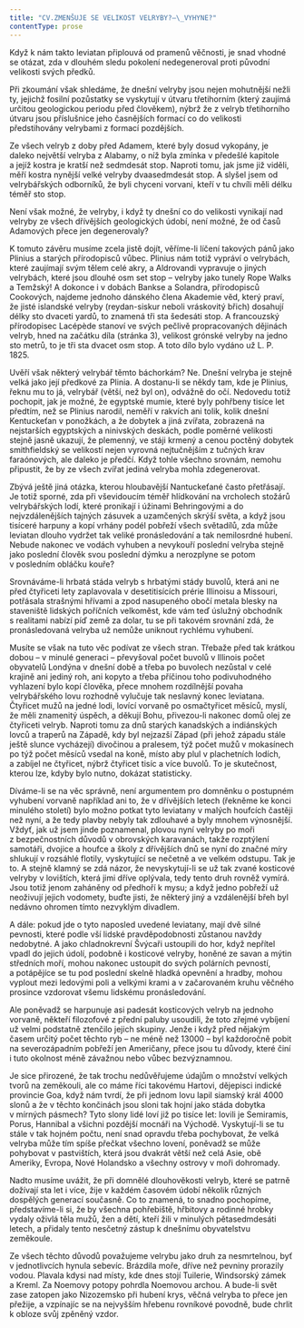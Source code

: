 ```yaml
---
title: "CV.ZMENŠUJE SE VELIKOST VELRYBY?—\_VYHYNE?"
contentType: prose
---
```


Když k nám takto leviatan připlouvá od pramenů věčnosti, je snad vhodné se otázat, zda v dlouhém sledu pokolení nedegeneroval proti původní velikosti svých předků.

Při zkoumání však shledáme, že dnešní velryby jsou nejen mohutnější nežli ty, jejichž fosilní pozůstatky se vyskytují v útvaru třetihorním (který zaujímá určitou geologickou periodu před člověkem), nýbrž že z velryb třetihorního útvaru jsou příslušnice jeho časnějších formací co do velikosti předstihovány velrybami z formací pozdějších.

Ze všech velryb z doby před Adamem, které byly dosud vykopány, je daleko největší velryba z Alabamy, o níž byla zmínka v předešlé kapitole a jejíž kostra je kratší než sedmdesát stop. Naproti tomu, jak jsme již viděli, měří kostra nynější velké velryby dvaasedmdesát stop. A slyšel jsem od velrybářských odborníků, že byli chyceni vorvani, kteří v tu chvíli měli délku téměř sto stop.

Není však možné, že velryby, i když ty dnešní co do velikosti vynikají nad velryby ze všech dřívějších geologických údobí, není možné, že od časů Adamových přece jen degenerovaly?

K tomuto závěru musíme zcela jistě dojít, věříme-li líčení takových pánů jako Plinius a starých přírodopisců vůbec. Plinius nám totiž vypráví o velrybách, které zaujímají svým tělem celé akry, a Aldrovandi vypravuje o jiných velrybách, které jsou dlouhé osm set stop – velryby jako tunely Rope Walks a Temžský! A dokonce i v dobách Bankse a Solandra, přírodopisců Cookových, najdeme jednoho dánského člena Akademie věd, který praví, že jisté islandské velryby (reydan-siskur neboli vráskovitý břich) dosahují délky sto dvaceti yardů, to znamená tři sta šedesáti stop. A francouzský přírodopisec Lacépѐde stanoví ve svých pečlivě propracovaných dějinách velryb, hned na začátku díla (stránka 3), velikost grónské velryby na jedno sto metrů, to je tři sta dvacet osm stop. A toto dílo bylo vydáno už L. P. 1825.

Uvěří však některý velrybář těmto báchorkám? Ne. Dnešní velryba je stejně velká jako její předkové za Plinia. A dostanu-li se někdy tam, kde je Plinius, řeknu mu to já, velrybář (větší, než byl on), odvážně do očí. Nedovedu totiž pochopit, jak je možné, že egyptské mumie, které byly pohřbeny tisíce let předtím, než se Plinius narodil, neměří v rakvích ani tolik, kolik dnešní Kentuckeťan v ponožkách, a že dobytek a jiná zvířata, zobrazená na nejstarších egyptských a ninivských deskách, podle poměrné velikosti stejně jasně ukazují, že plemenný, ve stáji krmený a cenou poctěný dobytek smithfieldský se velikostí nejen vyrovná nejtučnějším z tučných krav faraónových, ale daleko je předčí. Když tohle všechno srovnám, nemohu připustit, že by ze všech zvířat jediná velryba mohla zdegenerovat.

Zbývá ještě jiná otázka, kterou hloubavější Nantuckeťané často přetřásají. Je totiž sporné, zda při vševidoucím téměř hlídkování na vrcholech stožárů velrybářských lodí, které pronikají i úžinami Behringovými a do nejvzdálenějších tajných zásuvek a uzamčených skrýší světa, a když jsou tisíceré harpuny a kopí vrhány podél pobřeží všech světadílů, zda může leviatan dlouho vydržet tak veliké pronásledování a tak nemilosrdné hubení. Nebude nakonec ve vodách vyhuben a nevykouří poslední velryba stejně jako poslední člověk svou poslední dýmku a nerozplyne se potom v posledním obláčku kouře?

Srovnáváme-li hrbatá stáda velryb s hrbatými stády buvolů, která ani ne před čtyřiceti lety zaplavovala v desetitisících prérie Illinoisu a Missouri, potřásala strašnými hřívami a zpod nasupeného obočí metala blesky na staveniště lidských poříčních velkoměst, kde vám teď úslužný obchodník s realitami nabízí píď země za dolar, tu se při takovém srovnání zdá, že pronásledovaná velryba už nemůže uniknout rychlému vyhubení.

Musíte se však na tuto věc podívat ze všech stran. Třebaže před tak krátkou dobou – v minulé generaci – převyšoval počet buvolů v Illinois počet obyvatelů Londýna v dnešní době a třeba po buvolech nezůstal v celé krajině ani jediný roh, ani kopyto a třeba příčinou toho podivuhodného vyhlazení bylo kopí člověka, přece mnohem rozdílnější povaha velrybářského lovu rozhodně vylučuje tak neslavný konec leviatana. Čtyřicet mužů na jedné lodi, lovící vorvaně po osmačtyřicet měsíců, myslí, že měli znamenitý úspěch, a děkují Bohu, přivezou-li nakonec domů olej ze čtyřiceti velryb. Naproti tomu za dnů starých kanadských a indiánských lovců a traperů na Západě, kdy byl nejzazší Západ (při jehož západu stále ještě slunce vycházejí) divočinou a pralesem, týž počet mužů v mokasínech po týž počet měsíců vsedal na koně, místo aby plul v plachetních lodích, a zabíjel ne čtyřicet, nýbrž čtyřicet tisíc a více buvolů. To je skutečnost, kterou lze, kdyby bylo nutno, dokázat statisticky.

Díváme-li se na věc správně, není argumentem pro domněnku o postupném vyhubení vorvaně například ani to, že v dřívějších letech (řekněme ke konci minulého století) bylo možno potkat tyto leviatany v malých houfcích častěji než nyní, a že tedy plavby nebyly tak zdlouhavé a byly mnohem výnosnější. Vždyť, jak už jsem jinde poznamenal, plovou nyní velryby po moři z bezpečnostních důvodů v obrovských karavanách, takže rozptýlení samotáři, dvojice a houfce a školy z dřívějších dnů se nyní do značné míry shlukují v rozsáhlé flotily, vyskytující se nečetně a ve velkém odstupu. Tak je to. A stejně klamný se zdá názor, že nevyskytují-li se už tak zvané kosticové velryby v lovištích, která jimi dříve oplývala, tedy tento druh rovněž vymírá. Jsou totiž jenom zaháněny od předhoří k mysu; a když jedno pobřeží už neoživují jejich vodomety, buďte jisti, že některý jiný a vzdálenější břeh byl nedávno ohromen tímto nezvyklým divadlem.

A dále: pokud jde o tyto naposled uvedené leviatany, mají dvě silné pevnosti, které podle vší lidské pravděpodobnosti zůstanou navždy nedobytné. A jako chladnokrevní Švýcaři ustoupili do hor, když nepřítel vpadl do jejich údolí, podobně i kosticové velryby, honěné ze savan a mýtin středních moří, mohou nakonec ustoupit do svých polárních pevností, a potápějíce se tu pod poslední skelně hladká opevnění a hradby, mohou vyplout mezi ledovými poli a velkými krami a v začarovaném kruhu věčného prosince vzdorovat všemu lidskému pronásledování.

Ale poněvadž se harpunuje asi padesát kosticových velryb na jednoho vorvaně, někteří filozofové z přední paluby usoudili, že toto zřejmé vybíjení už velmi podstatně ztenčilo jejich skupiny. Jenže i když před nějakým časem určitý počet těchto ryb – ne méně než 13000 – byl každoročně pobit na severozápadním pobřeží jen Američany, přece jsou tu důvody, které činí i tuto okolnost méně závažnou nebo vůbec bezvýznamnou.

Je sice přirozené, že tak trochu nedůvěřujeme údajům o množství velkých tvorů na zeměkouli, ale co máme říci takovému Hartovi, dějepisci indické provincie Goa, když nám tvrdí, že při jednom lovu lapil siamský král 4000 slonů a že v těchto končinách jsou sloni tak hojní jako stáda dobytka v mírných pásmech? Tyto slony lidé loví již po tisíce let: lovili je Semiramis, Porus, Hannibal a všichni pozdější mocnáři na Východě. Vyskytují-li se tu stále v tak hojném počtu, není snad opravdu třeba pochybovat, že velká velryba může tím spíše přečkat všechno lovení, poněvadž se může pohybovat v pastvištích, která jsou dvakrát větší než celá Asie, obě Ameriky, Evropa, Nové Holandsko a všechny ostrovy v moři dohromady.

Nadto musíme uvážit, že při domnělé dlouhověkosti velryb, které se patrně dožívají sta let i více, žije v každém časovém údobí několik různých dospělých generací současně. Co to znamená, to snadno pochopíme, představíme-li si, že by všechna pohřebiště, hřbitovy a rodinné hrobky vydaly oživlá těla mužů, žen a dětí, kteří žili v minulých pětasedmdesáti letech, a přidaly tento nesčetný zástup k dnešnímu obyvatelstvu zeměkoule.

Ze všech těchto důvodů považujeme velrybu jako druh za nesmrtelnou, byť v jednotlivcích hynula sebevíc. Brázdila moře, dříve než pevniny prorazily vodou. Plavala kdysi nad místy, kde dnes stojí Tuilerie, Windsorský zámek a Kreml. Za Noemovy potopy pohrdla Noemovou archou. A bude-li svět zase zatopen jako Nizozemsko při hubení krys, věčná velryba to přece jen přežije, a vzpínajíc se na nejvyšším hřebenu rovníkové povodně, bude chrlit k obloze svůj zpěněný vzdor.

